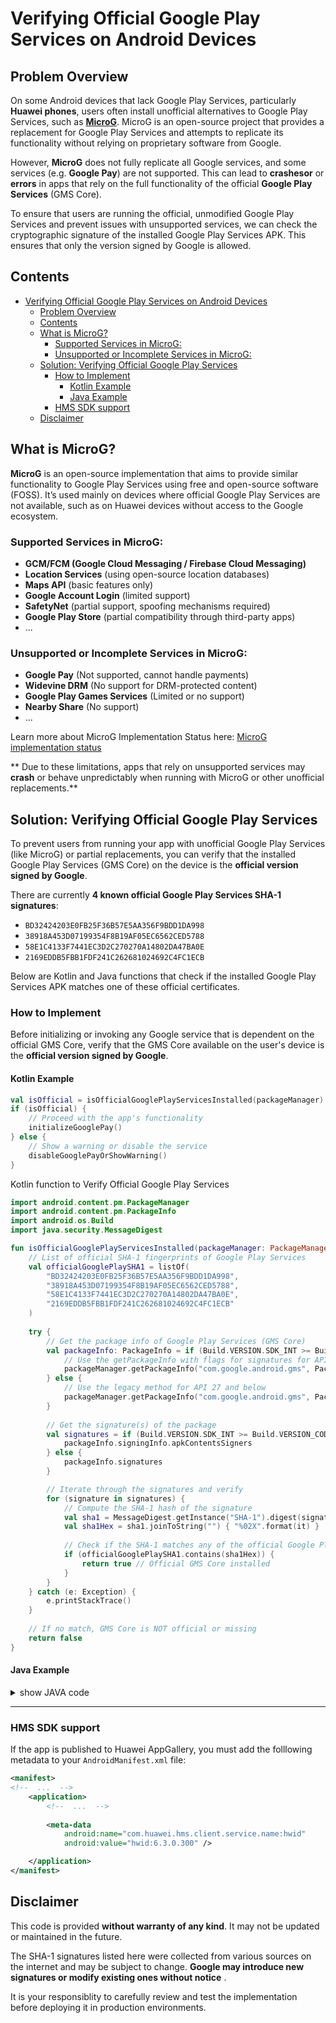 # Verifying Official Google Play Services on Android Devices

## Problem Overview

On some Android devices that lack Google Play Services, particularly **Huawei phones**, users often install unofficial alternatives to Google Play Services, such as [**MicroG**](https://microg.org/). MicroG is an open-source project that provides a replacement for Google Play Services and attempts to replicate its functionality without relying on proprietary software from Google.

However, **MicroG** does not fully replicate all Google services, and some services (e.g. **Google Pay**) are not supported. This can lead to **crashesor**  or **errors** in apps that rely on the full functionality of the official **Google Play Services** (GMS Core).

To ensure that users are running the official, unmodified Google Play Services and prevent issues with unsupported services, we can check the cryptographic signature of the installed Google Play Services APK. This ensures that only the version signed by Google is allowed.

## Contents

- [Verifying Official Google Play Services on Android Devices](#verifying-official-google-play-services-on-android-devices)
  - [Problem Overview](#problem-overview)
  - [Contents](#contents)
  - [What is MicroG?](#what-is-microg)
    - [Supported Services in MicroG:](#supported-services-in-microg)
    - [Unsupported or Incomplete Services in MicroG:](#unsupported-or-incomplete-services-in-microg)
  - [Solution: Verifying Official Google Play Services](#solution-verifying-official-google-play-services)
    - [How to Implement](#how-to-implement)
      - [Kotlin Example](#kotlin-example)
      - [Java Example](#java-example)
    - [HMS SDK support](#hms-sdk-support)
  - [Disclaimer](#disclaimer)


## What is MicroG?

**MicroG** is an open-source implementation that aims to provide similar functionality to Google Play Services using free and open-source software (FOSS). It’s used mainly on devices where official Google Play Services are not available, such as on Huawei devices without access to the Google ecosystem.

### Supported Services in MicroG:

- **GCM/FCM (Google Cloud Messaging / Firebase Cloud Messaging)**
- **Location Services** (using open-source location databases)
- **Maps API** (basic features only)
- **Google Account Login** (limited support)
- **SafetyNet** (partial support, spoofing mechanisms required)
- **Google Play Store** (partial compatibility through third-party apps)
- ...

### Unsupported or Incomplete Services in MicroG:

- **Google Pay** (Not supported, cannot handle payments)
- **Widevine DRM** (No support for DRM-protected content)
- **Google Play Games Services** (Limited or no support) 
- **Nearby Share** (No support)
- ...

Learn more about MicroG Implementation Status here: [MicroG implementation status](https://github.com/microg/GmsCore/wiki/Implementation-Status)

** Due to these limitations, apps that rely on unsupported services may **crash** or behave unpredictably when running with MicroG or other unofficial replacements.**

## Solution: Verifying Official Google Play Services

To prevent users from running your app with unofficial Google Play Services (like MicroG) or partial replacements, you can verify that the installed Google Play Services (GMS Core) on the device is the **official version signed by Google**.

There are currently **4 known official Google Play Services SHA-1 signatures**:

- `BD32424203E0FB25F36B57E5AA356F9BDD1DA998`
- `38918A453D07199354F8B19AF05EC6562CED5788`
- `58E1C4133F7441EC3D2C270270A14802DA47BA0E`
- `2169EDDB5FBB1FDF241C262681024692C4FC1ECB`

Below are Kotlin and Java functions that check if the installed Google Play Services APK matches one of these official certificates.

### How to Implement

Before initializing or invoking any Google service that is dependent on the official GMS Core, verify that the GMS Core available on the user's device is the **official version signed by Google**.
  
#### Kotlin Example

```kotlin
val isOfficial = isOfficialGooglePlayServicesInstalled(packageManager)
if (isOfficial) {
    // Proceed with the app's functionality
    initializeGooglePay()
} else {
    // Show a warning or disable the service
    disableGooglePayOrShowWarning()
}
```

 Kotlin function to Verify Official Google Play Services

```kotlin
import android.content.pm.PackageManager
import android.content.pm.PackageInfo
import android.os.Build
import java.security.MessageDigest

fun isOfficialGooglePlayServicesInstalled(packageManager: PackageManager): Boolean {
    // List of official SHA-1 fingerprints of Google Play Services
    val officialGooglePlaySHA1 = listOf(
        "BD32424203E0FB25F36B57E5AA356F9BDD1DA998",
        "38918A453D07199354F8B19AF05EC6562CED5788",
        "58E1C4133F7441EC3D2C270270A14802DA47BA0E",
        "2169EDDB5FBB1FDF241C262681024692C4FC1ECB"
    )
    
    try {
        // Get the package info of Google Play Services (GMS Core)
        val packageInfo: PackageInfo = if (Build.VERSION.SDK_INT >= Build.VERSION_CODES.P) {
            // Use the getPackageInfo with flags for signatures for API 28 and above
            packageManager.getPackageInfo("com.google.android.gms", PackageManager.GET_SIGNING_CERTIFICATES)
        } else {
            // Use the legacy method for API 27 and below
            packageManager.getPackageInfo("com.google.android.gms", PackageManager.GET_SIGNATURES)
        }
        
        // Get the signature(s) of the package
        val signatures = if (Build.VERSION.SDK_INT >= Build.VERSION_CODES.P) {
            packageInfo.signingInfo.apkContentsSigners
        } else {
            packageInfo.signatures
        }

        // Iterate through the signatures and verify
        for (signature in signatures) {
            // Compute the SHA-1 hash of the signature
            val sha1 = MessageDigest.getInstance("SHA-1").digest(signature.toByteArray())
            val sha1Hex = sha1.joinToString("") { "%02X".format(it) }
            
            // Check if the SHA-1 matches any of the official Google Play Services signatures
            if (officialGooglePlaySHA1.contains(sha1Hex)) {
                return true // Official GMS Core installed
            }
        }
    } catch (e: Exception) {
        e.printStackTrace()
    }
    
    // If no match, GMS Core is NOT official or missing
    return false
}
```

#### Java Example

<details> 
<summary> show JAVA code </summary>

```java
boolean isOfficial = isOfficialGooglePlayServicesInstalled(getPackageManager());
if (isOfficial) {
    // Proceed with the app's functionality
    initializeGooglePay()
} else {
    // Show a warning or disable the service
    disableGooglePayOrShowWarning()
}
```

Java Method to Verify Official Google Play Services
 
```java
import android.content.pm.PackageInfo;
import android.content.pm.PackageManager;
import android.os.Build;
import java.security.MessageDigest;
import java.util.Arrays;
import java.util.List;

public boolean isOfficialGooglePlayServicesInstalled(PackageManager packageManager) {
    // List of official SHA-1 fingerprints of Google Play Services
    List<String> officialGooglePlaySHA1 = Arrays.asList(
        "BD32424203E0FB25F36B57E5AA356F9BDD1DA998",
        "38918A453D07199354F8B19AF05EC6562CED5788",
        "58E1C4133F7441EC3D2C270270A14802DA47BA0E",
        "2169EDDB5FBB1FDF241C262681024692C4FC1ECB"
    );
    
    try {
        // Get the package info of Google Play Services (GMS Core)
        PackageInfo packageInfo;
        if (Build.VERSION.SDK_INT >= Build.VERSION_CODES.P) {
            // Use getPackageInfo with flags for signatures for API 28 and above
            packageInfo = packageManager.getPackageInfo("com.google.android.gms", PackageManager.GET_SIGNING_CERTIFICATES);
        } else {
            // Use the legacy method for API 27 and below
            packageInfo = packageManager.getPackageInfo("com.google.android.gms", PackageManager.GET_SIGNATURES);
        }

        // Get the signature(s) of the package
        android.content.pm.Signature[] signatures;
        if (Build.VERSION.SDK_INT >= Build.VERSION_CODES.P) {
            signatures = packageInfo.signingInfo.getApkContentsSigners();
        } else {
            signatures = packageInfo.signatures;
        }

        // Iterate through the signatures and verify
        for (android.content.pm.Signature signature : signatures) {
            // Compute the SHA-1 hash of the signature
            MessageDigest md = MessageDigest.getInstance("SHA-1");
            byte[] sha1 = md.digest(signature.toByteArray());
            StringBuilder sha1Hex = new StringBuilder();
            for (byte b : sha1) {
                sha1Hex.append(String.format("%02X", b));
            }

            // Check if the SHA-1 matches any of the official Google Play Services signatures
            if (officialGooglePlaySHA1.contains(sha1Hex.toString())) {
                return true; // Official GMS Core installed
            }
        }
    } catch (Exception e) {
        e.printStackTrace();
    }
    
    // If no match, GMS Core is NOT official or missing
    return false;
}
```

</details>

---

### HMS SDK support

If the app is published to Huawei AppGallery, you must add the folllowing metadata to your `AndroidManifest.xml` file:

```xml
<manifest>
<!--  ...  -->
    <application>
        <!--  ...  -->
        
        <meta-data
            android:name="com.huawei.hms.client.service.name:hwid"
            android:value="hwid:6.3.0.300" />

    </application>
</manifest>
```

## Disclaimer 

This code is provided **without warranty of any kind**. It may not be updated or maintained in the future.

The SHA-1 signatures listed here were collected from various sources on the internet and may be subject to change. **Google may introduce new signatures or modify existing ones without notice** .

It is your responsiblity to carefully review and test the implementation before deploying it in production environments.






 
